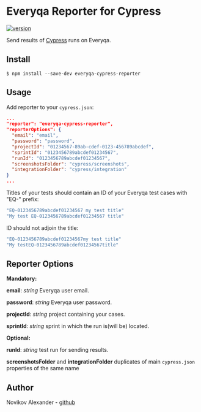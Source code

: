 # Everyqa Reporter for Cypress
[![version](https://img.shields.io/npm/v/everyqa-cypress-reporter.svg)](https://www.npmjs.com/package/everyqa-cypress-reporter)

Send results of [Cypress](https://www.cypress.io/) runs on Everyqa.

## Install

```shell
$ npm install --save-dev everyqa-cypress-reporter
```

## Usage

Add reporter to your `cypress.json`:

```json
...
"reporter": "everyqa-cypress-reporter",
"reporterOptions": {
  "email": "email",
  "password": "password",
  "projectId": "01234567-89ab-cdef-0123-456789abcdef",
  "sprintId": "0123456789abcdef01234567",
  "runId": "0123456789abcdef01234567",
  "screenshotsFolder": "cypress/screenshots",
  "integrationFolder": "cypress/integration"
}
...
```

Titles of your tests should contain an ID of your Everyqa test cases with "EQ-" prefix:

```Javascript
"EQ-0123456789abcdef01234567 my test title"
"My test EQ-0123456789abcdef01234567 title"
```
ID should not adjoin the title:
```Javascript
"EQ-0123456789abcdef01234567my test title"
"My testEQ-0123456789abcdef01234567title"
```

## Reporter Options

**Mandatory:**

**email**: _string_ Everyqa user email.

**password**: _string_ Everyqa user password.

**projectId**: _string_ project containing your cases.

**sprintId**: _string_ sprint in which the run is(will be) located.

**Optional:**

**runId**: _string_  test run for sending results.

**screenshotsFolder** and **integrationFolder** duplicates of main `cypress.json` properties of the same name

## Author

Novikov Alexander - [github](https://github.com/DoktoRDT)
